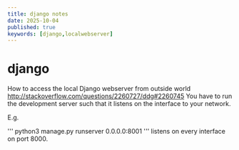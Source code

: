 ```yaml
---
title: django notes
date: 2025-10-04
published: true
keywords: [django,localwebserver]
---
```


# django

How to access the local Django webserver from outside world
http://stackoverflow.com/questions/2260727/ddg#2260745
You have to run the development server such that it listens on the interface to your network.

E.g.

'''
python3 manage.py runserver 0.0.0.0:8001
'''
listens on every interface on port 8000.
